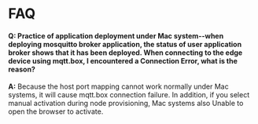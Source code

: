 # FAQ
#### Q: Practice of application deployment under Mac system--when deploying mosquitto broker application, the status of user application broker shows that it has been deployed. When connecting to the edge device using mqtt.box, I encountered a Connection Error, what is the reason? 

**A:**  Because the host port mapping cannot work normally under Mac systems, it will cause mqtt.box connection failure. In addition, if you select manual activation during node provisioning, Mac systems also Unable to open the browser to activate.

